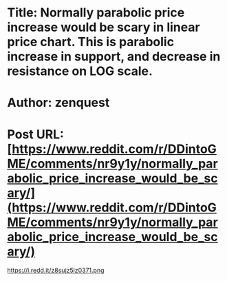 # Title: Normally parabolic price increase would be scary in linear price chart. This is parabolic increase in support, and decrease in resistance on LOG scale.
# Author: zenquest
# Post URL: [https://www.reddit.com/r/DDintoGME/comments/nr9y1y/normally_parabolic_price_increase_would_be_scary/](https://www.reddit.com/r/DDintoGME/comments/nr9y1y/normally_parabolic_price_increase_would_be_scary/)


https://i.redd.it/z8sujz5lz0371.png